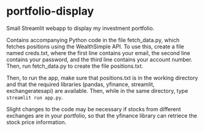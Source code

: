 # portfolio-display
Small Streamlit webapp to display my investment portfolio. 

Contains accompanying Python code in the file fetch_data.py, which fetches positions using the WealthSimple API. To use this, create a file named creds.txt, where the first line contains your email, the second line contains your password, and the third line contains your account number. Then, run fetch_data.py to create the file positions.txt. 

Then, to run the app, make sure that positions.txt is in the working directory and that the required libraries (pandas, yfinance, streamlit, exchangeratesapi) are available. Then, while in the same directory, type `streamlit run app.py`. 

Slight changes to the code may be necessary if stocks from different exchanges are in your portfolio, so that the yfinance library can retriece the stock price information. 
